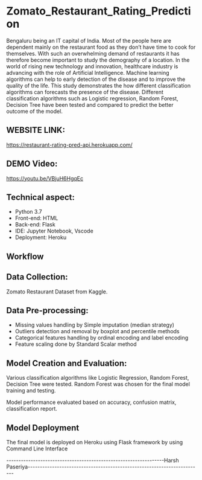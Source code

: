 # Zomato_Restaurant_Rating_Prediction



Bengaluru being an IT capital of India. Most of the people here are dependent mainly on the restaurant food as they don’t have time to cook for themselves. With such an overwhelming demand of restaurants it has therefore become important to study the demography of a location. In the world of rising new technology and innovation, healthcare industry is advancing with the role of Artificial Intelligence. Machine learning algorithms can help to early detection of the disease and to improve the quality of the life. This study demonstrates the how different classification algorithms can forecasts the presence of the disease. Different classification algorithms such as Logistic regression, Random Forest, Decision Tree have been tested and compared to predict the better outcome of the model.

## WEBSITE LINK:
https://restaurant-rating-pred-api.herokuapp.com/

## DEMO Video:
https://youtu.be/VBjuH6HgqEc


## Technical aspect:
- Python 3.7
- Front-end: HTML
- Back-end: Flask
- IDE: Jupyter Notebook, Vscode
- Deployment: Heroku

## Workflow

## Data Collection:
Zomato Restaurant Dataset from Kaggle.

## Data Pre-processing:
- Missing values handling by Simple imputation (median strategy)
- Outliers detection and removal by boxplot and percentile methods
- Categorical features handling by ordinal encoding and label encoding
- Feature scaling done by Standard Scalar method

## Model Creation and Evaluation:
Various classification algorithms like Logistic Regression, Random Forest, Decision Tree were tested.
Random Forest was chosen for the final model training and testing.

Model performance evaluated based on accuracy, confusion matrix, classification report.


## Model Deployment
The final model is deployed on Heroku using Flask framework by using Command Line Interface


-----------------------------------------------------------------Harsh Paseriya------------------------------------------------------------------------

